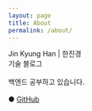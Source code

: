 ```yaml
---
layout: page
title: About
permalink: /about/
---
```

<!-- 줄바꿈은 스페이스 1번, 단락 나누기는 엔터 2번 -->

Jin Kyung Han | 한진경 <br/>
기술 블로그 <br/><br/>
백엔드 공부하고 있습니다.<br/><br/>
● [GitHub](https://github.com/jkhan94)
